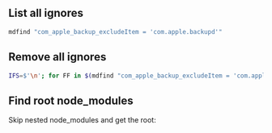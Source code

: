 ## List all ignores

```bash
mdfind "com_apple_backup_excludeItem = 'com.apple.backupd'"
```

## Remove all ignores
```bash
IFS=$'\n'; for FF in $(mdfind "com_apple_backup_excludeItem = 'com.apple.backupd'"); do echo "${FF}"; tmutil removeexclusion "${FF}"; done
```
## Find root node_modules
Skip nested node_modules and get the root:

```bash

```
